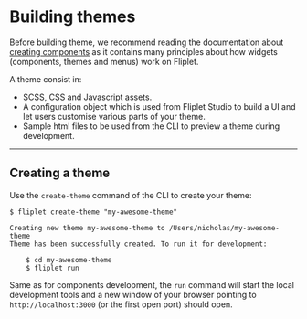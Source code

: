 # Building themes

Before building theme, we recommend reading the documentation about [creating components](Building-components.md) as it contains many principles about how widgets (components, themes and menus) work on Fliplet.

A theme consist in:
- SCSS, CSS and Javascript assets.
- A configuration object which is used from Fliplet Studio to build a UI and let users customise various parts of your theme.
- Sample html files to be used from the CLI to preview a theme during development.

---

## Creating a theme

Use the `create-theme` command of the CLI to create your theme:

```
$ fliplet create-theme "my-awesome-theme"

Creating new theme my-awesome-theme to /Users/nicholas/my-awesome-theme
Theme has been successfully created. To run it for development:

    $ cd my-awesome-theme
    $ fliplet run
```

Same as for components development, the `run` command will start the local development tools and a new window of your browser pointing to `http://localhost:3000` (or the first open port) should open.